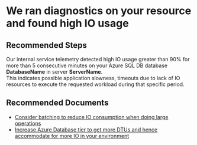 <properties
    pageTitle="query execution/high IO usage"
    description="query execution/high IO usage"
    infoBubbleText="Found high IO usage issues with DB. See details on the right."
    service="microsoft.sql"
    resource="servers"
    authors="pxding"
    ms.author="pedin"
    displayOrder=""
    articleId="HiIOUsageIssue_3EE4845D-971B-4A4B-9D1E-64D8C0B54ABB"
    diagnosticScenario="SqlPerfTsg"
    selfHelpType="diagnostics"
    supportTopicIds="32630450,32630459"
    resourceTags=""
    productPesIds="13491"
    cloudEnvironments="public,blackForest,fairfax,mooncake"
/>

# We ran diagnostics on your resource and found high IO usage

## **Recommended Steps**

Our internal service telemetry detected high IO usage greater than 90% for more than 5 consecutive minutes on your Azure SQL DB database **<!--$DatabaseName-->DatabaseName<!--/$DatabaseName-->** in server **<!--$ServerName-->ServerName<!--/$ServerName-->**. <br>
This indicates possible application slowness, timeouts due to lack of IO resources to execute the requested workload during that specific period.

## **Recommended Documents**

* [Consider batching to reduce IO consumption when doing large operations](https://docs.microsoft.com/azure/sql-database/sql-database-use-batching-to-improve-performance)
* [Increase Azure Database tier to get more DTUs and hence accommodate for more IO in your environment](https://azure.microsoft.com/pricing/details/sql-database/single)
